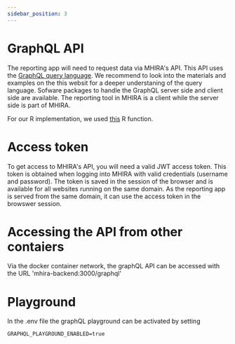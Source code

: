 ```yaml
---
sidebar_position: 3
---
```


# GraphQL API 

The reporting app will need to request data via MHIRA's API.
This API uses the [GraphQL query language](https://graphql.org/). 
We recommend to look into the materials and examples on the this websit for a deeper understaning of the query language. 
Sofware packages to handle the GraphQL server side and client side are available. 
The reporting tool in MHIRA is a client while the server side is part of MHIRA. 

For our R implementation, we used [this](https://gist.github.com/rentrop/83cb1d8fc8593726a808032e55314019) R function. 

# Access token

To get access to MHIRA's API, you will need a valid JWT access token. This token is obtained when logging into MHIRA with valid credentials (username and password). The token is saved in the session of the browser and is available for all websites running on the same domain. 
As the reporting app is served from the same domain, it can use the access token in the browswer session.   

# Accessing the API from other contaiers

Via the docker container network, the graphQL API can be accessed with the URL 'mhira-backend:3000/graphql'

# Playground

In the .env file the graphQL playground can be activated by setting


    GRAPHQL_PLAYGROUND_ENABLED=true






